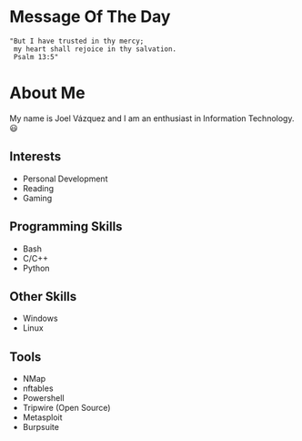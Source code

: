 # Message Of The Day

    "But I have trusted in thy mercy;
     my heart shall rejoice in thy salvation.
     Psalm 13:5"

# About Me

My name is Joel Vázquez and I am an enthusiast in Information Technology. 😃

## Interests

 - Personal Development
 - Reading
 - Gaming

## Programming Skills

 - Bash
 - C/C++
 - Python

## Other Skills

 - Windows
 - Linux

 ## Tools

 - NMap
 - nftables
 - Powershell
 - Tripwire (Open Source)
 - Metasploit
 - Burpsuite

